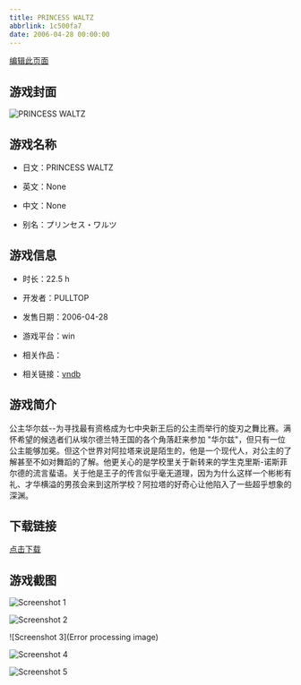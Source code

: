 ```yaml
---
title: PRINCESS WALTZ
abbrlink: 1c500fa7
date: 2006-04-28 00:00:00
---
```

[编辑此页面](https://github.com/ACG-3/ADV3-source/blob/main/source/_posts/PRINCESS%20WALTZ.md)

## 游戏封面

![PRINCESS WALTZ](https://pan.timero.xyz/d/onedrive/img_lib_001/PRINCESS%20WALTZ_cover.avif)


## 游戏名称

- 日文：PRINCESS WALTZ
- 英文：None
- 中文：None

- 别名：プリンセス・ワルツ


## 游戏信息

- 时长：22.5 h
- 开发者：PULLTOP
- 发售日期：2006-04-28
- 游戏平台：win
- 相关作品：

- 相关链接：[vndb](https://vndb.org/v156)


## 游戏简介

公主华尔兹--为寻找最有资格成为七中央新王后的公主而举行的旋刃之舞比赛。满怀希望的候选者们从埃尔德兰特王国的各个角落赶来参加 "华尔兹"，但只有一位公主能够加冕。但这个世界对阿拉塔来说是陌生的，他是一个现代人，对公主的了解甚至不如对舞蹈的了解。他更关心的是学校里关于新转来的学生克里斯-诺斯菲尔德的流言蜚语。关于他是王子的传言似乎毫无道理，因为为什么这样一个彬彬有礼、才华横溢的男孩会来到这所学校？阿拉塔的好奇心让他陷入了一些超乎想象的深渊。




## 下载链接

[点击下载](https://pan.timero.xyz/onedrive/adv_lib_001/PRINCESS%20WALTZ)


## 游戏截图


![Screenshot 1](https://pan.timero.xyz/d/onedrive/img_lib_001/PRINCESS%20WALTZ_Screenshot_1.avif)

![Screenshot 2](https://pan.timero.xyz/d/onedrive/img_lib_001/PRINCESS%20WALTZ_Screenshot_2.avif)

![Screenshot 3](Error processing image)

![Screenshot 4](https://pan.timero.xyz/d/onedrive/img_lib_001/PRINCESS%20WALTZ_Screenshot_4.avif)

![Screenshot 5](https://pan.timero.xyz/d/onedrive/img_lib_001/PRINCESS%20WALTZ_Screenshot_5.avif)

